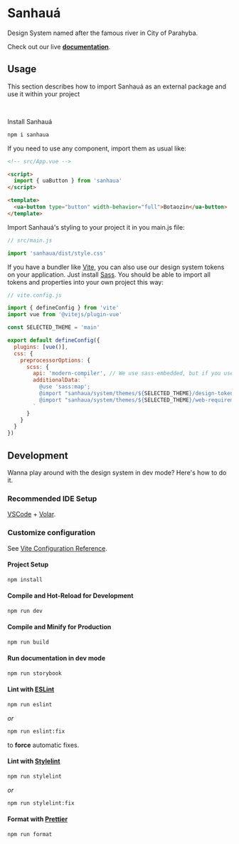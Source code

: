 # Sanhauá

Design System named after the famous river in City of Parahyba.

Check out our live **[documentation](https://fpcoutinho.github.io/sanhaua/)**.

## Usage

This section describes how to import Sanhauá as an external package and use it within your project

<br>

Install Sanhauá

```sh
npm i sanhaua
```

If you need to use any component, import them as usual like:

```html
<!-- src/App.vue -->

<script>
  import { uaButton } from 'sanhaua'
</script>

<template>
  <ua-button type="button" width-behavior="full">Botaozin</ua-button>
</template>
```

Import Sanhauá's styling to your project it in you main.js file:

```js
// src/main.js

import 'sanhaua/dist/style.css'
```

If you have a bundler like [Vite](https://vitejs.dev), you can also use our design system tokens on your application. Just install [Sass](https://sass-lang.com/).
You should be able to import all tokens and properties into your own project this way:

```js
// vite.config.js

import { defineConfig } from 'vite'
import vue from '@vitejs/plugin-vue'

const SELECTED_THEME = 'main'

export default defineConfig({
  plugins: [vue()],
  css: {
    preprocessorOptions: {
      scss: {
        api: 'modern-compiler', // We use sass-embedded, but if you use normal sass, just replace this with 'modern'
        additionalData: `
          @use 'sass:map';
          @import "sanhaua/system/themes/${SELECTED_THEME}/design-tokens/design-tokens.scss";
          @import "sanhaua/system/themes/${SELECTED_THEME}/web-requirements/web-requirements.scss";
        `
      }
    }
  }
})
```

## Development

Wanna play around with the design system in dev mode? Here's how to do it.

### Recommended IDE Setup

[VSCode](https://code.visualstudio.com/) + [Volar](https://marketplace.visualstudio.com/items?itemName=Vue.volar).

### Customize configuration

See [Vite Configuration Reference](https://vitejs.dev/config/).

#### Project Setup

```sh
npm install
```

#### Compile and Hot-Reload for Development

```sh
npm run dev
```

#### Compile and Minify for Production

```sh
npm run build
```

#### Run documentation in dev mode

```sh
npm run storybook
```

#### Lint with [ESLint](https://eslint.org/)

```sh
npm run eslint
```

_or_

```sh
npm run eslint:fix
```

to **force** automatic fixes.

#### Lint with [Stylelint](https://stylelint.io/)

```sh
npm run stylelint
```

_or_

```sh
npm run stylelint:fix
```

#### Format with [Prettier](https://prettier.io/)

```sh
npm run format
```
